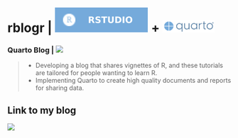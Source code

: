 # **rblogr |** <img src="rstudiobadge.svg"> + <img src="quarto.png" height="28px">
### **Quarto Blog |** ![](https://img.shields.io/badge/%E2%8F%B3-Ongoing%20project-orange.png)

> - Developing a blog that shares vignettes of R, and these tutorials are tailored for people wanting to learn R.
> - Implementing Quarto to create high quality documents and reports for sharing data.

## Link to my blog
[![](https://img.shields.io/badge/%F0%9F%94%8D-Click%20here%20to%20view%20blog-blue.png)](https://bradfordjohnson.github.io/rblogr/)
